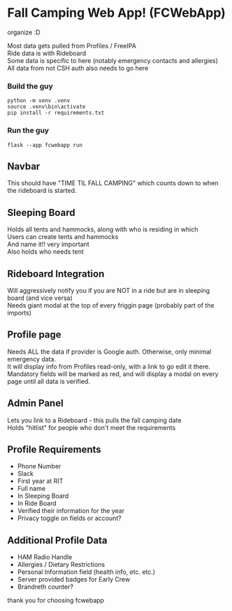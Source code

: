 # Fall Camping Web App! (FCWebApp)
organize :D

Most data gets pulled from Profiles / FreeIPA  
Ride data is with Rideboard  
Some data is specific to here (notably emergency contacts and allergies)  
All data from not CSH auth also needs to go here

### Build the guy
`python -m venv .venv`  
`source .venv\bin\activate`  
`pip install -r requirements.txt`

### Run the guy
`flask --app fcwebapp run`

## Navbar
This should have "TIME TIL FALL CAMPING" which counts down to when the rideboard is started.

## Sleeping Board
Holds all tents and hammocks, along with who is residing in which  
Users can create tents and hammocks  
And name it!! very important  
Also holds who needs tent

## Rideboard Integration
Will aggressively notify you if you are NOT in a ride but are in sleeping board (and vice versa)  
Needs giant modal at the top of every friggin page (probably part of the imports)

## Profile page
Needs ALL the data if provider is Google auth.  Otherwise, only minimal emergency data.  
It will display info from Profiles read-only, with a link to go edit it there.  
Mandatory fields will be marked as red, and will display a modal on every page until all data is verified.

## Admin Panel
Lets you link to a Rideboard - this pulls the fall camping date  
Holds "hitlist" for people who don't meet the requirements  

## Profile Requirements  
- Phone Number
- Slack
- First year at RIT
- Full name
- In Sleeping Board
- In Ride Board
- Verified their information for the year
- Privacy toggle on fields or account?

## Additional Profile Data
- HAM Radio Handle 
- Allergies / Dietary Restrictions
- Personal Information field (health info, etc. etc.)
- Server provided badges for Early Crew
- Brandreth counter?

thank you for choosing fcwebapp
